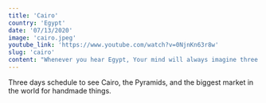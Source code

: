 ```yaml
---
title: 'Cairo'
country: 'Egypt'
date: '07/13/2020'
image: 'cairo.jpeg'
youtube_link: 'https://www.youtube.com/watch?v=0NjnKn63r8w'
slug: 'cairo'
content: "Whenever you hear Egypt, Your mind will always imagine three Pyramids, The Sphinx, Camels, and Horses. This picture isn't wrong, I'll be happy to write about it in this article that will make you more eager to visit Egypt. And I will write about everything you'll need to know before visiting The land of the Pharaohs."
---
```

Three days schedule to see Cairo, the Pyramids, and the biggest market in the world for handmade things.
